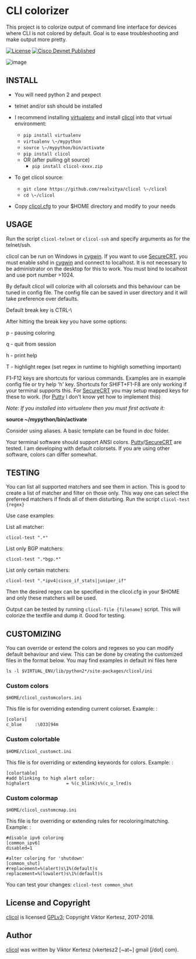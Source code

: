 CLI colorizer
=============

This project is to colorize output of command line interface for devices
where CLI is not colored by default. Goal is to ease troubleshooting and
make output more pretty.

[![License](http://img.shields.io/badge/license-GPLv3-blue.svg)](https://www.gnu.org/copyleft/gpl.html)
[![Cisco Devnet Published](https://static.production.devnetcloud.com/codeexchange/assets/images/devnet-published.svg)](https://developer.cisco.com/codeexchange/github/repo/realvitya/clicol)

![image](https://realvitya.files.wordpress.com/2017/02/shint1.png)

INSTALL
-------

 -   You will need python 2 and pexpect
 -   telnet and/or ssh should be installed
 -   I recommend installing [virtualenv](https://pypi.org/project/virtualenv) and install [clicol](https://pypi.org/project/clicol) into that virtual environment:
        *   `pip install virtualenv`
        *   `virtualenv \~/mypython`
        *   `source \~/mypython/bin/activate`
        *   `pip install clicol`
        *   OR (after pulling git source)
            *   `pip install clicol-xxxx.zip`

 -   To get clicol source:
        *   `git clone https://github.com/realvitya/clicol \~/clicol`
        *   `cd \~/clicol`

 -   Copy
    [clicol.cfg](https://github.com/realvitya/clicol/blob/master/doc/clicol.cfg)
    to your \$HOME directory and modify to your needs

USAGE
-----

Run the script `clicol-telnet` or `clicol-ssh` and specify arguments as
for the telnet/ssh.

clicol can be run on Windows in [cygwin](https://www.cygwin.com). If you
want to use [SecureCRT](https://www.vandyke.com/products/securecrt), you
must enable sshd in [cygwin](https://www.cygwin.com) and connect to
localhost. It is not necessary to be administrator on the desktop for
this to work. You must bind to localhost and use port number \>1024.

By default clicol will colorize with all colorsets and this behaviour
can be tuned in config file. The config file can be saved in user
directory and it will take preference over defaults.

Default break key is CTRL-\\

After hitting the break key you have some options:

p - pausing coloring

q - quit from session

h - print help

T - highlight regex (set regex in runtime to highligh something
important)

F1-F12 keys are shortcuts for various commands. Examples are in example
config file or try help 'h' key. Shortcuts for SHIFT+F1-F8 are only
working if your terminal supports this. For
[SecureCRT](https://www.vandyke.com/products/securecrt) you may setup
mapped keys for these to work. (for
[Putty](https://www.chiark.greenend.org.uk/~sgtatham/putty/) I don't
know yet how to implement this)

*Note: If you installed into virtualenv then you must first activate
it:*

**source \~/mypython/bin/activate**

Consider using aliases. A basic template can be found in *doc* folder.

Your terminal software should support ANSI colors.
[Putty](https://www.chiark.greenend.org.uk/~sgtatham/putty/)/[SecureCRT](https://www.vandyke.com/products/securecrt)
are tested. I am developing with default colorsets. If you are using
other software, colors can differ somewhat.

TESTING
-------

You can list all supported matchers and see them in action. This is good
to create a list of matcher and filter on those only. This way one can
select the preferred matchers if finds all of them disturbing. Run the
script `clicol-test {regex}`

Use case examples:

List all matcher:

`clicol-test ".*"`

List only BGP matchers:

`clicol-test ".*bgp.*"`

List only certain matchers:

`clicol-test ".*ipv4|cisco_if_stats|juniper_if"`

Then the desired regex can be specified in the clicol.cfg in your \$HOME
and only these matchers will be used.

Output can be tested by running `clicol-file {filename}` script. This
will colorize the textfile and dump it. Good for testing.

CUSTOMIZING
-----------

You can override or extend the colors and regexes so you can modify
default behaviour and view. This can be done by creating the customized
files in the format below. You may find examples in default ini files
here

`ls -l $VIRTUAL_ENV/lib/python2*/site-packages/clicol/ini`

### Custom colors

`$HOME/clicol_customcolors.ini`

This file is for overriding extending current colorset. Example: :

    [colors]
    c_blue     :\033[94m

### Custom colortable

`$HOME/clicol_customct.ini`

This file is for overriding or extending keywords for colors. Example: :

    [colortable]
    #add blinking to high alert color:
    highalert              = %(c_blink)s%(c_u_lred)s

### Custom colormap

`$HOME/clicol_customcmap.ini`

This file is for overriding or extending rules for recoloring/matching.
Example: :

    #disable ipv6 coloring
    [common_ipv6]
    disabled=1

    #alter coloring for 'shutdown'
    [common_shut]
    #replacement=%(alert)s\1%(default)s
    replacement=%(lowalert)s\1%(default)s

You can test your changes: `clicol-test common_shut`

License and Copyright
---------------------

[clicol](https://pypi.org/project/clicol) is licensed
[GPLv3](http://www.gnu.org/licenses/gpl-3.0.html); Copyright
Viktor Kertesz, 2017-2018.

Author
------

[clicol](https://pypi.org/project/clicol) was written by Viktor Kertesz
(vkertesz2 [\~at\~] gmail [/dot] com).
